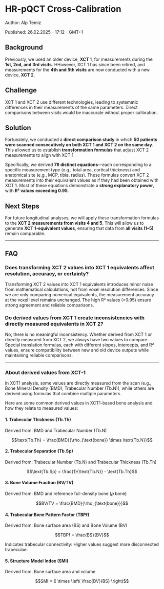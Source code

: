 # HR-pQCT Cross-Calibration

Author: Alp Temiz

Published: 26.02.2025 - 17:12 - GMT+1

## Background

Previously, we used an older device,  **XCT 1**, for measurements during the **1st, 2nd, and 3rd visits**. HHowever, XCT 1 has since been retired, and measurements for the **4th and 5th visits** are now conducted with a new device, **XCT 2**.

## Challenge

XCT 1 and XCT 2 use different technologies, leading to systematic differences in their measurements of the same parameters. Direct comparisons between visits would be inaccurate without proper calibration.


## Solution

Fortunately, we conducted a **direct comparison study** in which **50 patients were scanned consecutively on both XCT 1 and XCT 2 on the same day**. This allowed us to establish **transformation formulas** that adjust XCT 2 measurements to align with XCT 1. 

Specifically, we derived **79 distinct equations**—each corresponding to a specific measurement type (e.g., total area, cortical thickness) and anatomical site (e.g., MCP, tibia, radius). These formulas convert XCT 2 measurements into their equivalent values as if they had been obtained with XCT 1. Most of these equations demonstrate a **strong explanatory power**, with **R² values exceeding 0.95**.

## Next Steps

For future longitudinal analyses, we will apply these transformation formulas to the **XCT 2 measurements from visits 4 and 5**. This will allow us to generate **XCT 1-equivalent values**, ensuring that data from **all visits (1–5)** remain comparable.

---

## FAQ

### Does transforming XCT 2 values into XCT 1 equivalents affect resolution, accuracy, or certainty?

Transforming XCT 2 values into XCT 1 equivalents introduces minor noise from mathematical calculations, not from voxel resolution differences. Since we are only comparing numerical equivalents, the measurement accuracy at the voxel level remains unchanged. The high R² values (>0.95) ensure strong agreement and reliable comparisons.

### Do derived values from XCT 1 create inconsistencies with directly measured equivalents in XCT 2?

No, there is no meaningful inconsistency. Whether derived from XCT 1 or directly measured from XCT 2, we always have two values to compare. Special translation formulas, each with different slopes, intercepts, and R² values, ensure compatibility between new and old device outputs while maintaining reliable comparisons.

---
### About derived values from XCT-1

In XCT1 analysis, some values are directly measured from the scan (e.g., Bone Mineral Density (BMD), Trabecular Number (Tb.N)), while others are derived using formulas that combine multiple parameters.

Here are some common derived values in XCT1-based bone analysis and how they relate to measured values:

#### 1. Trabecular Thickness (Tb.Th)
Derived from: BMD and Trabecular Number (Tb.N)

$$\text{Tb.Th} = \frac{BMD}{\rho_{\text{bone}} \times \text{Tb.N}}$$

#### 2. Trabecular Separation (Tb.Sp)
Derived from: Trabecular Number (Tb.N) and Trabecular Thickness (Tb.Th)

$$\text{Tb.Sp} = \frac{1}{\text{Tb.N}} - \text{Tb.Th}$$
 
#### 3. Bone Volume Fraction (BV/TV)
Derived from: BMD and reference full-density bone (𝜌 bone)

$$BV/TV = \frac{BMD}{\rho_{\text{bone}}}$$

#### 4. Trabecular Bone Pattern Factor (TBPf)
Derived from: Bone surface area (BS) and Bone Volume (BV)

$$TBPf = \frac{BS}{BV}$$

Indicates trabecular connectivity: Higher values suggest more disconnected trabeculae.

#### 5. Structure Model Index (SMI)
Derived from: Bone surface area and volume

$$SMI = 6 \times \left( \frac{BV}{BS} \right)$$
